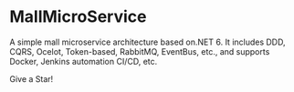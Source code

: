# MallMicroService
A simple mall microservice architecture based on.NET 6. It includes DDD, CQRS, Ocelot, Token-based, RabbitMQ, EventBus, etc., and supports Docker, Jenkins automation CI/CD, etc.


Give a Star!
